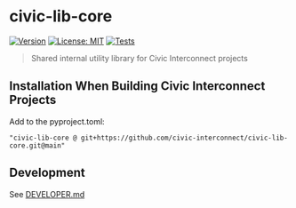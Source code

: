 # civic-lib-core

[![Version](https://img.shields.io/badge/version-v0.9.5-blue)](https://github.com/civic-interconnect/civic-lib-core/releases)
[![License: MIT](https://img.shields.io/badge/license-MIT-green.svg)](https://opensource.org/licenses/MIT)
[![Tests](https://github.com/civic-interconnect/civic-lib-core/actions/workflows/tests.yml/badge.svg)](https://github.com/civic-interconnect/civic-lib-core/actions/workflows/tests.yml)

> Shared internal utility library for Civic Interconnect projects


## Installation When Building Civic Interconnect Projects

Add to the pyproject.toml:

`"civic-lib-core @ git+https://github.com/civic-interconnect/civic-lib-core.git@main"`


## Development

See [DEVELOPER.md](./DEVELOPER.md)
